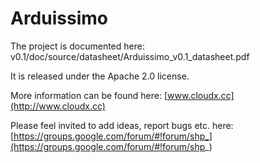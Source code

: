 # Arduissimo

The project is documented here: v0.1/doc/source/datasheet/Arduissimo_v0.1_datasheet.pdf

It is released under the Apache 2.0 license.

More information can be found here: [www.cloudx.cc](http://www.cloudx.cc)

Please feel invited to add ideas, report bugs etc. here: [https://groups.google.com/forum/#!forum/shp_](https://groups.google.com/forum/#!forum/shp_)

